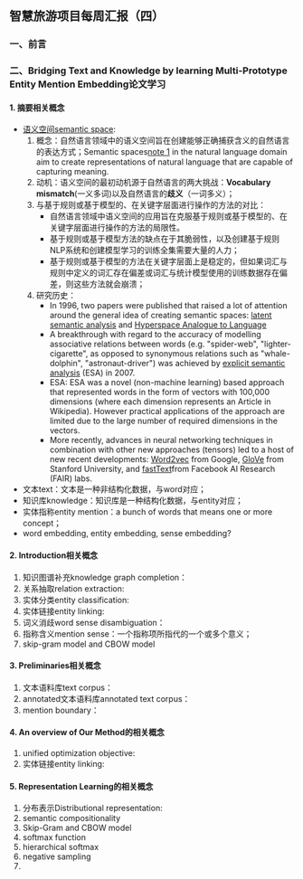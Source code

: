## 智慧旅游项目每周汇报（四）

<h3 id='1.'>一、前言</h3>


<h3 id='2.'>二、Bridging Text and Knowledge by learning Multi-Prototype Entity Mention Embedding论文学习</h3>

<h4 id='2.1.'>1. 摘要相关概念</h4>

+ [语义空间semantic space][1]:
    1. 概念：自然语言领域中的语义空间旨在创建能够正确捕获含义的自然语言的表达方式；Semantic spaces[note 1][1] in the natural language domain aim to create representations of natural language that are capable of capturing meaning.
    2. 动机：语义空间的最初动机源于自然语言的两大挑战：**Vocabulary mismatch**(一义多词)以及自然语言的**歧义**（一词多义）；
    3. 与基于规则或基于模型的、在关键字层面进行操作的方法的对比：
        + 自然语言领域中语义空间的应用旨在克服基于规则或基于模型的、在关键字层面进行操作的方法的局限性。
        + 基于规则或基于模型方法的缺点在于其脆弱性，以及创建基于规则NLP系统和创建模型学习的训练全集需要大量的人力；
        + 基于规则或基于模型的方法在关键字层面上是稳定的，但如果词汇与规则中定义的词汇存在偏差或词汇与统计模型使用的训练数据存在偏差，则这些方法就会崩溃；
    4. 研究历史：
        + In 1996, two papers were published that raised a lot of attention around the general idea of creating semantic spaces: [latent semantic analysis][2] and [Hyperspace Analogue to Language][3]
        + A breakthrough with regard to the accuracy of modelling associative relations between words (e.g. "spider-web", "lighter-cigarette", as opposed to synonymous relations such as "whale-dolphin", "astronaut-driver") was achieved by [explicit semantic analysis][4] (ESA) in 2007.
        + ESA: ESA was a novel (non-machine learning) based approach that represented words in the form of vectors with 100,000 dimensions (where each dimension represents an Article in Wikipedia). However practical applications of the approach are limited due to the large number of required dimensions in the vectors.
        + More recently, advances in neural networking techniques in combination with other new approaches (tensors) led to a host of new recent developments: [Word2vec][5] from Google, [GloVe][6] from Stanford University, and [fastText][7]from Facebook AI Research (FAIR) labs.
+ 文本text：文本是一种非结构化数据，与word对应；
+ 知识库knowledge：知识库是一种结构化数据，与entity对应；
+ 实体指称entity mention：a bunch of words that means one or more concept；
+ word embedding, entity embedding, sense embedding?

[1]: https://en.wikipedia.org/wiki/Semantic_space
[2]: https://en.wikipedia.org/wiki/Latent_semantic_analysis
[3]: https://en.wikipedia.org/wiki/Hyperspace_Analogue_to_Language
[4]: https://en.wikipedia.org/wiki/Explicit_semantic_analysis
[5]: https://en.wikipedia.org/wiki/Word2vec
[6]: https://en.wikipedia.org/wiki/GloVe_(machine_learning)
[7]: https://en.wikipedia.org/wiki/FastText

<h4 id='2.2'>2. Introduction相关概念</h4>

1. 知识图谱补充knowledge graph completion：
2. 关系抽取relation extraction:
3. 实体分类entity classification:
4. 实体链接entity linking:
5. 词义消歧word sense disambiguation：
6. 指称含义mention sense：一个指称项所指代的一个或多个意义；
7. skip-gram model and CBOW model


<h4 id='2.3'>3. Preliminaries相关概念</h4>

1. 文本语料库text corpus：
2. annotated文本语料库annotated text corpus：
3. mention boundary：


<h4 id='2.4'>4. An overview of Our Method的相关概念</h4>

1. unified optimization objective:
2. 实体链接entity linking:


<h4 id='2.5'>5. Representation Learning的相关概念</h4>

1. 分布表示Distributional representation:
2. semantic compositionality
3. Skip-Gram and CBOW model
4. softmax function
5. hierarchical softmax
6. negative sampling
7. 